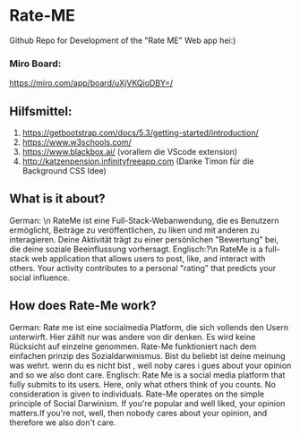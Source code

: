 # Rate-ME

Github Repo for Development of the "Rate ME" Web app
hei:)

### Miro Board:
  https://miro.com/app/board/uXjVKQioDBY=/
  
## Hilfsmittel:
1. https://getbootstrap.com/docs/5.3/getting-started/introduction/
2. https://www.w3schools.com/
3. https://www.blackbox.ai/ (vorallem die VScode extension)
4. http://katzenpension.infinityfreeapp.com (Danke Timon für die Background CSS Idee)

## What is it about?
German: \n
RateMe ist eine Full-Stack-Webanwendung, die es Benutzern ermöglicht, Beiträge zu veröffentlichen, zu liken und mit anderen zu interagieren. Deine Aktivität trägt zu einer persönlichen "Bewertung" bei, die deine soziale Beeinflussung vorhersagt.
Englisch:?\n
RateMe is a full-stack web application that allows users to post, like, and interact with others. Your activity contributes to a personal "rating" that predicts your social influence.

## How does Rate-Me work?
German:
Rate me ist eine socialmedia Platform, die sich vollends den Usern unterwirft. Hier zählt nur was andere von dir denken. Es wird keine Rücksicht auf einzelne genommen. Rate-Me       funktioniert nach dem einfachen prinzip des Sozialdarwinismus. Bist du beliebt ist deine meinung was wehrt. wenn du es nicht bist , well noby cares i gues about your opinion and so we also dont  care.
Englisch:
Rate Me is a social media platform that fully submits to its users. Here, only what others think of you counts. No consideration is given to individuals. Rate-Me operates on the simple principle of Social Darwinism. If you're popular and well liked, your opinion matters.If you're not, well, then nobody cares about your opinion, and therefore we also don't care.
